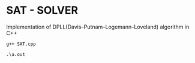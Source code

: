 # SAT - SOLVER

Implementation of DPLL(Davis–Putnam–Logemann–Loveland) algorithm in C++

`g++ SAT.cpp`

`.\a.out`
